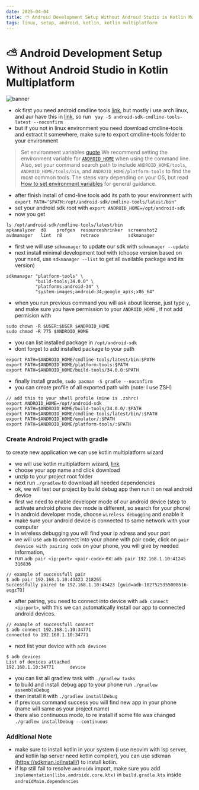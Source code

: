 ```yaml
---
date: 2025-04-04
title: ⛅ Android Development Setup Without Android Studio in Kotlin Multiplatform
tags: linux, setup, android, kotlin, kotlin multiplatform
---
```


# ⛅ Android Development Setup Without Android Studio in Kotlin Multiplatform

![banner](https://github.com/user-attachments/assets/137052ba-02ef-4c2d-aa33-28e50acaffa0)

- ok first you need android cmdline tools [link](https://developer.android.com/tools), but mostly i use arch linux, and aur have this in [link](https://aur.archlinux.org/packages/android-sdk-cmdline-tools-latest), so run ` yay -S android-sdk-cmdline-tools-latest --noconfirm`
- but if you not in linux environment you need download cmdline-tools and extract it somewhere, make sure to export cmdline-tools folder to your environment 
>  Set environment variables [quote](https://developer.android.com/tools#environment-variables)
> We recommend setting the environment variable for  [`ANDROID_HOME`](https://developer.android.com/studio/command-line/variables#envar)  when using the command line. Also, set your command search path to include  `ANDROID_HOME/tools`,  `ANDROID_HOME/tools/bin`, and  `ANDROID_HOME/platform-tools`  to find the most common tools. The steps vary depending on your OS, but read  [How to set environment variables](https://developer.android.com/studio/command-line/variables#set)  for general guidance.
- after finish install of cmd-line tools add its path to your environment with `export PATH="$PATH:/opt/android-sdk/cmdline-tools/latest/bin"` 
- set your android sdk root with `export ANDROID_HOME=/opt/android-sdk`
- now you get 
```shell
ls /opt/android-sdk/cmdline-tools/latest/bin
apkanalyzer  d8    profgen  resourceshrinker  screenshot2
avdmanager   lint  r8       retrace           sdkmanager
```
- first we will use `sdkmanager` to update our sdk with `sdkmanager --update`
- next install minimal development  tool with (choose version based on your need, use `sdkmanager --list` to get all available package and its version)
```shell
sdkmanager "platform-tools" \
           "build-tools;34.0.0" \
           "platforms;android-34" \
           "system-images;android-34;google_apis;x86_64"
```
- when you run previous command you will ask about license, just type `y`, and make sure you have permission to your `ANDROID_HOME` , if not add permision with 
```shell
sudo chown -R $USER:$USER $ANDROID_HOME
sudo chmod -R 775 $ANDROID_HOME
```
- you can list installed package in `/opt/android-sdk`
- dont forget to add installed package to your path 
```shell
export PATH=$ANDROID_HOME/cmdline-tools/latest/bin:$PATH
export PATH=$ANDROID_HOME/platform-tools:$PATH
export PATH=$ANDROID_HOME/build-tools/34.0.0:$PATH
```
- finally install gradle, `sudo pacman -S gradle --noconfirm`
- you can create profile of all exported path with (note: I use ZSH)
```shell
// add this to your shell profile (mine is .zshrc)
export ANDROID_HOME=/opt/android-sdk
export PATH=$ANDROID_HOME/build-tools/34.0.0/:$PATH
export PATH=$ANDROID_HOME/cmdline-tools/latest/bin/:$PATH
export PATH=$ANDROID_HOME/emulator/:$PATH
export PATH=$ANDROID_HOME/platform-tools/:$PATH
```
### Create Android Project with gradle 
to create new application we can use kotlin multiplatform wizard
- we will use kotlin multiplatform wizard, [link](https://www.jetbrains.com/help/kotlin-multiplatform-dev/multiplatform-create-first-app.html#create-the-project-with-a-wizard)
- choose your app name and click download 
- unzip to your project root folder
- next run `./gradlew` to download all needed dependencies
- ok, we will test our project by build debug app then run it on real android device 
- first we need to enable developer mode of our android device (step to activate android phone dev mode is different, so search for your phone)
- in android developer mode, choose `wireless debugging` and enable it
- make sure your android device is connected to same network with your computer
- in wireless debugging you will find your ip adress and your port
- we will use `adb` to connect into your phone with pair code, click on `pair deevice with pairing code` on your phone, you will give by needed information,
- run `adb pair <ip:port> <pair-code>` ex: `adb pair 192.168.1.10:41245 316836`
```shell
// example of successfull pair 
$ adb pair 192.168.1.10:43423 218265
Successfully paired to 192.168.1.10:43423 [guid=adb-1027525355008516-aqgzTQ]
```
- after pairing, you need to connect into device with `adb connect <ip:port>`, with this we can automatically install our app to connected android devices.
```shell
// example of successfull connect
$ adb connect 192.168.1.10:34771
connected to 192.168.1.10:34771
```
- next list your device with `adb devices`
```shell
$ adb devices
List of devices attached
192.168.1.10:34771      device
```
- you can list all gradlew task with `./gradlew tasks` 
- to build and install debug app to your phone run `./gradlew assembleDebug` 
- then install it with `./gradlew installDebug`
- if previous command success you will find new app in your phone (name will same as your project name)
- there also continuous mode, to re install if some file was changed `./gradlew installDebug --continuous`

### Additional Note 

- make sure to install kotlin in your system (i use neovim with lsp server, and kotlin lsp server need kotlin compiler), you can use sdkman (https://sdkman.io/install/) to install kotlin.
- if lsp still fail to resolve `androidx` import, make sure you add `implementation(libs.androidx.core.ktx)` in `build.gradle.kts` inside `androidMain.dependencies`

